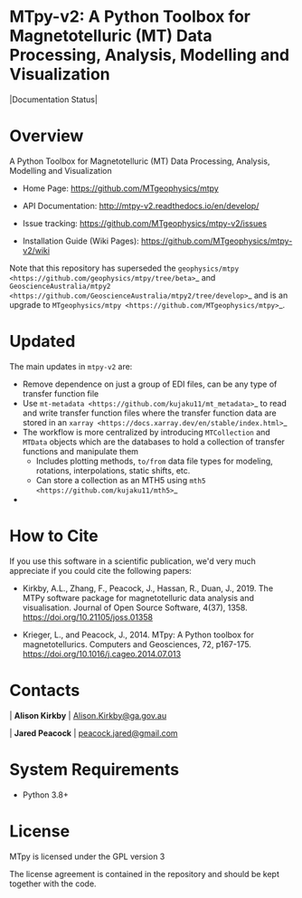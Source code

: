 # MTpy-v2: A Python Toolbox for Magnetotelluric (MT) Data Processing, Analysis, Modelling and Visualization

|Documentation Status|

# Overview

A Python Toolbox for Magnetotelluric (MT) Data Processing, Analysis, Modelling and Visualization

- Home Page: https://github.com/MTgeophysics/mtpy

- API Documentation: http://mtpy-v2.readthedocs.io/en/develop/

- Issue tracking: https://github.com/MTgeophysics/mtpy-v2/issues

- Installation Guide (Wiki Pages): https://github.com/MTgeophysics/mtpy-v2/wiki

Note that this repository has superseded the `geophysics/mtpy <https://github.com/geophysics/mtpy/tree/beta>`_
and `GeoscienceAustralia/mtpy2 <https://github.com/GeoscienceAustralia/mtpy2/tree/develop>`_ and is an upgrade to `MTgeophysics/mtpy <https://github.com/MTgeophysics/mtpy>`_.

# Updated

The main updates in `mtpy-v2` are:

  - Remove dependence on just a group of EDI files, can be any type of transfer function file
  - Use `mt-metadata <https://github.com/kujaku11/mt_metadata>`_ to read and write transfer function files where the transfer function data are stored in an `xarray <https://docs.xarray.dev/en/stable/index.html>`_
  - The workflow is more centralized by introducing `MTCollection` and `MTData` objects which are the databases to hold a collection of transfer functions and manipulate them
    - Includes plotting methods, `to/from` data file types for modeling, rotations, interpolations, static shifts, etc.
	- Can store a collection as an MTH5 using `mth5 <https://github.com/kujaku11/mth5>`_
  - 

# How to Cite

If you use this software in a scientific publication, we'd very much appreciate if you could cite the following papers:

- Kirkby, A.L., Zhang, F., Peacock, J., Hassan, R., Duan, J., 2019. The MTPy software package for magnetotelluric data analysis and visualisation. Journal of Open Source Software, 4(37), 1358. https://doi.org/10.21105/joss.01358
   
- Krieger, L., and Peacock, J., 2014. MTpy: A Python toolbox for magnetotellurics. Computers and Geosciences, 72, p167-175. https://doi.org/10.1016/j.cageo.2014.07.013



# Contacts

| **Alison Kirkby**
| Alison.Kirkby@ga.gov.au

| **Jared Peacock**
| peacock.jared@gmail.com


# System Requirements

-  Python 3.8+


# License

MTpy is licensed under the GPL version 3

The license agreement is contained in the repository and should be kept together with the code.

